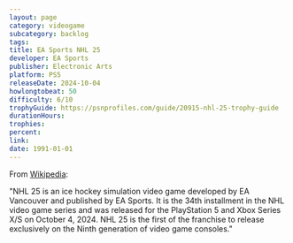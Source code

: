 ```yaml
---
layout: page
category: videogame
subcategory: backlog
tags:
title: EA Sports NHL 25
developer: EA Sports
publisher: Electronic Arts
platform: PS5
releaseDate: 2024-10-04
howlongtobeat: 50
difficulty: 6/10
trophyGuide: https://psnprofiles.com/guide/20915-nhl-25-trophy-guide
durationHours:
trophies:
percent:
link:
date: 1991-01-01
---
```


From [Wikipedia](https://en.wikipedia.org/wiki/NHL_25):

"NHL 25 is an ice hockey simulation video game developed by EA Vancouver and published by EA Sports. It is the 34th installment in the NHL video game series and was released for the PlayStation 5 and Xbox Series X/S on October 4, 2024. NHL 25 is the first of the franchise to release exclusively on the Ninth generation of video game consoles."
